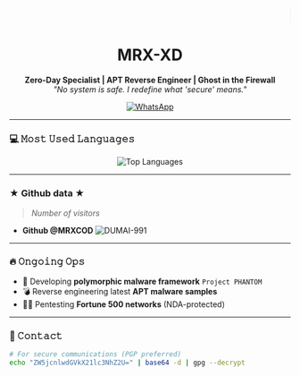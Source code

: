 <div align="center">

  <marquee behavior="scroll" direction="left" scrollamount="10" style="color: #00ff00; font-size: 24px;">
    🚀 Welcome to MRX World 🚀
  </marquee>

  <h1> MRX-XD </h1>
  
  <p>
    <b>Zero-Day Specialist | APT Reverse Engineer | Ghost in the Firewall</b><br>
    <i>"No system is safe. I redefine what 'secure' means."</i>
  </p>
  
  <a href="https://wa.me/+2348164404128">
    <img src="https://img.shields.io/badge/WhatsApp-25D366?style=for-the-badge&logo=whatsapp&logoColor=white" alt="WhatsApp">
  </a>
</div>

---

### 💻 𝙼𝚘𝚜𝚝 𝚄𝚜𝚎𝚍 𝙻𝚊𝚗𝚐𝚞𝚊𝚐𝚎𝚜
<div align="center">
  <img src="https://github-readme-stats.vercel.app/api/top-langs/?username=yourusername&layout=compact&theme=radical&hide_border=true" alt="Top Languages">
</div>

---

### ★ Github data ★
> *Number of visitors*
* **Github @MRXCOD**
![DUMAI-991](https://komarev.com/ghpvc/?username=MRXCOD&color=blue)

---

### 🔥 𝙾𝚗𝚐𝚘𝚒𝚗𝚐 𝙾𝚙𝚜
- 🔐 Developing **polymorphic malware framework** <code>Project PHANTOM</code>
- 💣 Reverse engineering latest **APT malware samples**
- 🕵️‍♂️ Pentesting **Fortune 500 networks** (NDA-protected)

---

### 📡 𝙲𝚘𝚗𝚝𝚊𝚌𝚝
```bash
# For secure communications (PGP preferred)
echo "ZW5jcnlwdGVkX21lc3NhZ2U=" | base64 -d | gpg --decrypt
